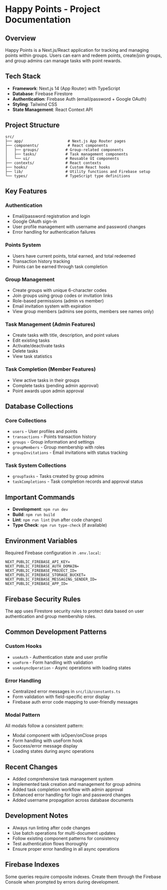 # Happy Points - Project Documentation

## Overview
Happy Points is a Next.js/React application for tracking and managing points within groups. Users can earn and redeem points, create/join groups, and group admins can manage tasks with point rewards.

## Tech Stack
- **Framework**: Next.js 14 (App Router) with TypeScript
- **Database**: Firebase Firestore
- **Authentication**: Firebase Auth (email/password + Google OAuth)
- **Styling**: Tailwind CSS
- **State Management**: React Context API

## Project Structure
```
src/
├── app/                    # Next.js App Router pages
├── components/             # React components
│   ├── groups/            # Group-related components
│   ├── tasks/             # Task management components
│   └── ui/                # Reusable UI components
├── contexts/              # React contexts
├── hooks/                 # Custom React hooks
├── lib/                   # Utility functions and Firebase setup
└── types/                 # TypeScript type definitions
```

## Key Features

### Authentication
- Email/password registration and login
- Google OAuth sign-in
- User profile management with username and password changes
- Error handling for authentication failures

### Points System
- Users have current points, total earned, and total redeemed
- Transaction history tracking
- Points can be earned through task completion

### Group Management
- Create groups with unique 6-character codes
- Join groups using group codes or invitation links
- Role-based permissions (admin vs member)
- Email invitation system with expiration
- View group members (admins see points, members see names only)

### Task Management (Admin Features)
- Create tasks with title, description, and point values
- Edit existing tasks
- Activate/deactivate tasks
- Delete tasks
- View task statistics

### Task Completion (Member Features)
- View active tasks in their groups
- Complete tasks (pending admin approval)
- Point awards upon admin approval

## Database Collections

### Core Collections
- `users` - User profiles and points
- `transactions` - Points transaction history
- `groups` - Group information and settings
- `groupMembers` - Group membership with roles
- `groupInvitations` - Email invitations with status tracking

### Task System Collections
- `groupTasks` - Tasks created by group admins
- `taskCompletions` - Task completion records and approval status

## Important Commands
- **Development**: `npm run dev`
- **Build**: `npm run build`
- **Lint**: `npm run lint` (run after code changes)
- **Type Check**: `npm run type-check` (if available)

## Environment Variables
Required Firebase configuration in `.env.local`:
```
NEXT_PUBLIC_FIREBASE_API_KEY=
NEXT_PUBLIC_FIREBASE_AUTH_DOMAIN=
NEXT_PUBLIC_FIREBASE_PROJECT_ID=
NEXT_PUBLIC_FIREBASE_STORAGE_BUCKET=
NEXT_PUBLIC_FIREBASE_MESSAGING_SENDER_ID=
NEXT_PUBLIC_FIREBASE_APP_ID=
```

## Firebase Security Rules
The app uses Firestore security rules to protect data based on user authentication and group membership roles.

## Common Development Patterns

### Custom Hooks
- `useAuth` - Authentication state and user profile
- `useForm` - Form handling with validation
- `useAsyncOperation` - Async operations with loading states

### Error Handling
- Centralized error messages in `src/lib/constants.ts`
- Form validation with field-specific error display
- Firebase auth error code mapping to user-friendly messages

### Modal Pattern
All modals follow a consistent pattern:
- Modal component with isOpen/onClose props
- Form handling with useForm hook
- Success/error message display
- Loading states during async operations

## Recent Changes
- Added comprehensive task management system
- Implemented task creation and management for group admins
- Added task completion workflow with admin approval
- Enhanced error handling for login and password changes
- Added username propagation across database documents

## Development Notes
- Always run linting after code changes
- Use batch operations for multi-document updates
- Follow existing component patterns for consistency
- Test authentication flows thoroughly
- Ensure proper error handling in all async operations

## Firebase Indexes
Some queries require composite indexes. Create them through the Firebase Console when prompted by errors during development.